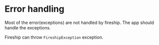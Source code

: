# Error handling


Most of the error(exceptions) are not handled by fireship. The app should handle the exceptions.

Fireship can throw `FireshipException` exception.



